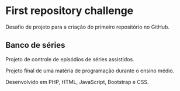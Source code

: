 # First repository challenge

Desafio de projeto para a criação do primeiro repositório no GitHub.

## Banco de séries

Projeto de controle de episódios de séries assistidos.

Projeto final de uma matéria de programação durante o ensino médio.

Desenvolvido em PHP, HTML, JavaScript, Bootstrap e CSS.
